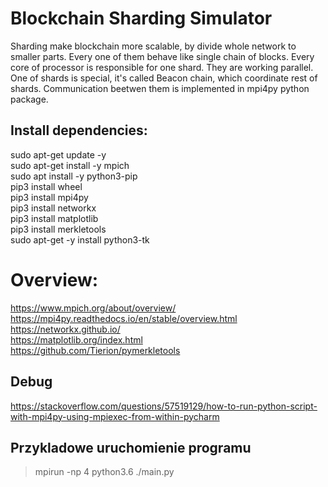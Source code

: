 # Blockchain Sharding Simulator
Sharding make blockchain more scalable, by divide whole network to smaller parts. Every one of them behave like single chain of blocks. Every core of processor is responsible for one shard. They are working parallel. One of shards is special, it's called Beacon chain, which coordinate rest of shards. Communication beetwen them is implemented in mpi4py python package.

## Install dependencies:
sudo apt-get update -y <br />
sudo apt-get install -y mpich <br />
sudo apt install -y python3-pip <br />
pip3 install wheel <br />
pip3 install mpi4py <br />
pip3 install networkx <br />
pip3 install matplotlib <br />
pip3 install merkletools <br />
sudo apt-get -y install python3-tk <br />

# Overview:
https://www.mpich.org/about/overview/ <br />
https://mpi4py.readthedocs.io/en/stable/overview.html <br />
https://networkx.github.io/ <br />
https://matplotlib.org/index.html <br />
https://github.com/Tierion/pymerkletools <br />

## Debug
https://stackoverflow.com/questions/57519129/how-to-run-python-script-with-mpi4py-using-mpiexec-from-within-pycharm

## Przykladowe uruchomienie programu

> mpirun -np 4 python3.6 ./main.py

